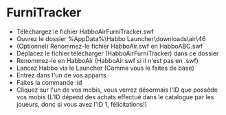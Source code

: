 # FurniTracker

- Téléchargez le fichier HabboAirFurniTracker.swf
- Ouvrez le dossier %AppData%\Habbo Launcher\downloads\air\46
- (Optionnel) Renommez-le fichier HabboAir.swf en HabboABC.swf
- Déplacez le fichier télécharger (HabboAirFurniTracker) dans ce dossier
- Renommez-le en HabboAir (HabboAir.swf si il n'est pas en .swf)
- Lancez Habbo via le Launcher (Comme vous le faites de base)
- Entrez dans l'un de vos apparts
- Faites la commande :id
- Cliquez sur l'un de vos mobis, vous verrez désormais l'ID que possède vos mobis
(L'ID dépend des achats effectué dans le catalogue par les joueurs, donc si vous avez l'ID 1, félicitations!)
